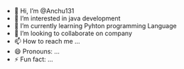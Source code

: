 - 👋 Hi, I’m @Anchu131
- 👀 I’m interested in java development 
- 🌱 I’m currently learning Pyhton programming Language
- 💞️ I’m looking to collaborate on company
- 📫 How to reach me ...
- 😄 Pronouns: ...
- ⚡ Fun fact: ...

<!---
Anchu131/Anchu131 is a ✨ special ✨ repository because its `README.md` (this file) appears on your GitHub profile.
You can click the Preview link to take a look at your changes.
--->
